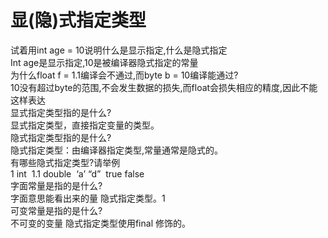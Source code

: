 # 显(隐)式指定类型

试着用int age = 10说明什么是显示指定,什么是隐式指定<br />Int age是显示指定,10是被编译器隐式指定的常量<br />为什么float f = 1.1编译会不通过,而byte b = 10编译能通过?<br />10没有超过byte的范围,不会发生数据的损失,而float会损失相应的精度,因此不能这样表达<br />显式指定类型指的是什么?<br />显式指定类型，直接指定变量的类型。<br />隐式指定类型指的是什么?<br />隐式指定类型：由编译器指定类型,常量通常是隐式的。<br />有哪些隐式指定类型?请举例<br />1 int  1.1 double  ‘a’ “d”  true false<br />字面常量是指的是什么?<br />字面意思能看出来的量 隐式指定类型。1  <br />可变常量是指的是什么?<br />不可变的变量 隐式指定类型使用final 修饰的。
